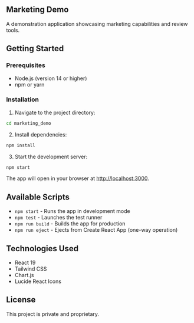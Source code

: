 ## Marketing Demo
A demonstration application showcasing marketing capabilities and review tools.

## Getting Started

### Prerequisites

- Node.js (version 14 or higher)
- npm or yarn

### Installation

1. Navigate to the project directory:
```bash
cd marketing_demo
```

2. Install dependencies:
```bash
npm install
```

3. Start the development server:
```bash
npm start
```

The app will open in your browser at [http://localhost:3000](http://localhost:3000).

## Available Scripts

- `npm start` - Runs the app in development mode
- `npm test` - Launches the test runner
- `npm run build` - Builds the app for production
- `npm run eject` - Ejects from Create React App (one-way operation)

## Technologies Used

- React 19
- Tailwind CSS
- Chart.js
- Lucide React Icons

## License

This project is private and proprietary.
